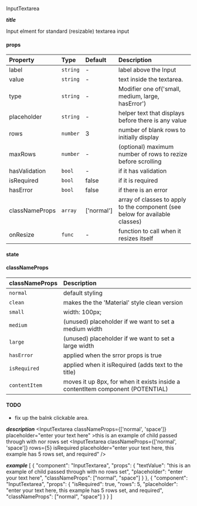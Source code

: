 InputTextarea

*****title*****

Input elment for standard (resizable) textarea input


#### props
|Property				|	Type			|	Default		|	Description
:-----------------------|:--------------|:--------------|:--------------------------------
label						|	`string`	|	-	|	label above the Input
value						|	`string`	|	-	|	text inside the textarea. 
type						|	`string`	|	-	|	Modifier one of('small, medium, large, hasError')
placeholder			|	`string`	|	-	|	helper text that displays before there is any value 
rows						|	`number`	|	3	|	number of blank rows to initially display
maxRows					|	`number`	|	-	|	(optional) maximum number of rows to rezize before scrolling
hasValidation		|	`bool`		|	-	|	if it has validation
isRequired			|	`bool`		|	false	|	if it is required
hasError				|	`bool`		|	false	|	if there is an error
classNameProps	|	`array`		| ['normal']	|	array of classes to apply to the component (see below for available classes)
onResize				|	`func`		| -	|	function to call when it resizes itself

#### state

#### classNameProps
|classNameProps		|	Description
:-----------------------|:--------------------------------
`normal`		| default styling
`clean`		| makes the the 'Material' style clean version
`small`		| width: 100px;
`medium`		| (unused) placeholder if we want to set a medium width
`large`		| (unused) placeholder if we want to set a large width
`hasError`		| applied when the srror props is true
`isRequired`		| applied when it isRequired (adds text to the title)
`contentItem`		| moves it up 8px, for when it exists inside a contentItem component (POTENTIAL)

#### TODO
- fix up the balnk clickable area.


*****description*****
<InputTextarea classNameProps={['normal', 'space']} placeholder="enter your text here" >this is an example of child passed through with nor rows set</InputTextarea>
<InputTextarea classNameProps={['normal', 'space']} rows={5} isRequired placeholder="enter your text here, this example has 5 rows set, and required" />

*****example*****
[
{
	"component": "InputTextarea",
	"props": {
		"textValue": "this is an example of child passed through with no rows set",
		"placeholder": "enter your text here",
		"classNameProps": ["normal", "space"]
	}
},
{
	"component": "InputTextarea",
	"props": {
		"isRequired": true,
		"rows": 5,
		"placeholder": "enter your text here, this example has 5 rows set, and required",
		"classNameProps": ["normal", "space"]
	}
}
]